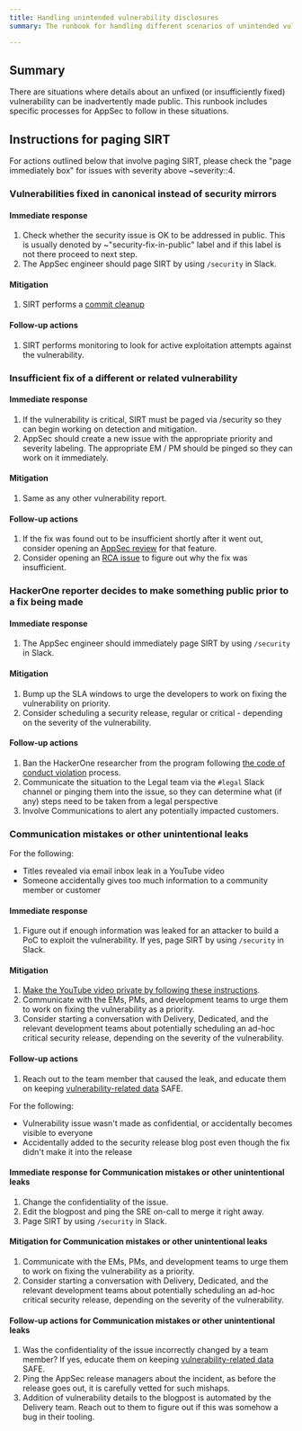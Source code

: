 ```yaml
---
title: Handling unintended vulnerability disclosures
summary: The runbook for handling different scenarios of unintended vulnerability disclosures.

---
```


## Summary

There are situations where details about an unfixed (or insufficiently fixed) vulnerability can be inadvertently made public. This runbook includes specific processes for AppSec to follow in these situations.

## Instructions for paging SIRT

For actions outlined below that involve paging SIRT, please check the "page immediately box" for issues with severity above ~severity::4.

### Vulnerabilities fixed in canonical instead of security mirrors

#### Immediate response

1. Check whether the security issue is OK to be addressed in public. This is usually denoted by ~"security-fix-in-public" label and if this label is not there proceed to next step.
1. The AppSec engineer should page SIRT by using `/security` in Slack.

#### Mitigation

1. SIRT performs a [commit cleanup](https://internal.gitlab.com/handbook/security/security_operations/sirt/operations/ttps/procedures/accidental_commit_cleanup/)

#### Follow-up actions

1. SIRT performs monitoring to look for active exploitation attempts against the vulnerability.

### Insufficient fix of a different or related vulnerability

#### Immediate response

1. If the vulnerability is critical, SIRT must be paged via /security so they can begin working on detection and mitigation.
1. AppSec should create a new issue with the appropriate priority and severity labeling. The appropriate EM / PM should be pinged so they can work on it immediately.

#### Mitigation

1. Same as any other vulnerability report.

#### Follow-up actions

1. If the fix was found out to be insufficient shortly after it went out, consider opening an [AppSec review](https://handbook.gitlab.com/handbook/security/security-engineering/application-security/runbooks/review-process/) for that feature.
1. Consider opening an [RCA issue](https://handbook.gitlab.com/handbook/security/root-cause-analysis/) to figure out why the fix was insufficient.

### HackerOne reporter decides to make something public prior to a fix being made

#### Immediate response

1. The AppSec engineer should immediately page SIRT by using `/security` in Slack.

#### Mitigation

1. Bump up the SLA windows to urge the developers to work on fixing the vulnerability on priority.
1. Consider scheduling a security release, regular or critical - depending on the severity of the vulnerability.

#### Follow-up actions

1. Ban the HackerOne researcher from the program following [the code of conduct violation](https://handbook.gitlab.com/handbook/security/product-security/application-security/runbooks/hackerone-process/#addressing-rules-of-engagement-or-code-of-conduct-violations) process.
1. Communicate the situation to the Legal team via the `#legal` Slack channel or pinging them into the issue, so they can determine what (if any) steps need to be taken from a legal perspective
1. Involve Communications to alert any potentially impacted customers.

### Communication mistakes or other unintentional leaks

For the following:

- Titles revealed via email inbox leak in a YouTube video
- Someone accidentally gives too much information to a community member or customer

#### Immediate response

1. Figure out if enough information was leaked for an attacker to build a PoC to exploit the vulnerability. If yes, page SIRT by using `/security` in Slack.

#### Mitigation

1. [Make the YouTube video private by following these instructions](https://handbook.gitlab.com/handbook/marketing/marketing-operations/youtube/#make-private-quickly).
1. Communicate with the EMs, PMs, and development teams to urge them to work on fixing the vulnerability as a priority.
1. Consider starting a conversation with Delivery, Dedicated, and the relevant development teams about potentially scheduling an ad-hoc critical security release, depending on the severity of the vulnerability.

#### Follow-up actions

1. Reach out to the team member that caused the leak, and educate them on keeping [vulnerability-related data](https://internal.gitlab.com/handbook/security/data_classification/#data-classification-index) SAFE.

For the following:

- Vulnerability issue wasn't made as confidential, or accidentally becomes visible to everyone
- Accidentally added to the security release blog post even though the fix didn't make it into the release

#### Immediate response for Communication mistakes or other unintentional leaks

1. Change the confidentiality of the issue.
1. Edit the blogpost and ping the SRE on-call to merge it right away.
1. Page SIRT by using `/security` in Slack.

#### Mitigation for Communication mistakes or other unintentional leaks

1. Communicate with the EMs, PMs, and development teams to urge them to work on fixing the vulnerability as a priority.
1. Consider starting a conversation with Delivery, Dedicated, and the relevant development teams about potentially scheduling an ad-hoc critical security release, depending on the severity of the vulnerability.

#### Follow-up actions for Communication mistakes or other unintentional leaks

1. Was the confidentiality of the issue incorrectly changed by a team member? If yes, educate them on keeping [vulnerability-related data](https://internal.gitlab.com/handbook/security/data_classification/#data-classification-index) SAFE.
1. Ping the AppSec release managers about the incident, as before the release goes out, it is carefully vetted for such mishaps.
1. Addition of vulnerability details to the blogpost is automated by the Delivery team. Reach out to them to figure out if this was somehow a bug in their tooling.
